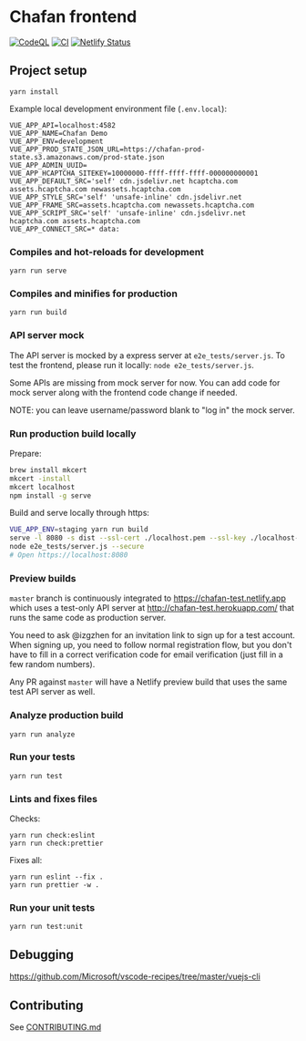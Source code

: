 # Chafan frontend

[![CodeQL](https://github.com/chafan-dev/frontend/actions/workflows/codeql-analysis.yml/badge.svg?branch=prod)](https://github.com/chafan-dev/frontend/actions/workflows/codeql-analysis.yml)
[![CI](https://github.com/chafan-dev/frontend/actions/workflows/main.yml/badge.svg)](https://github.com/chafan-dev/frontend/actions/workflows/main.yml)
[![Netlify Status](https://api.netlify.com/api/v1/badges/2eaac29c-b2e4-4d0f-85af-1eb464e9447c/deploy-status)](https://app.netlify.com/sites/chafan-test/deploys)

## Project setup

```
yarn install
```

Example local development environment file (`.env.local`):

```
VUE_APP_API=localhost:4582
VUE_APP_NAME=Chafan Demo
VUE_APP_ENV=development
VUE_APP_PROD_STATE_JSON_URL=https://chafan-prod-state.s3.amazonaws.com/prod-state.json
VUE_APP_ADMIN_UUID=
VUE_APP_HCAPTCHA_SITEKEY=10000000-ffff-ffff-ffff-000000000001
VUE_APP_DEFAULT_SRC='self' cdn.jsdelivr.net hcaptcha.com assets.hcaptcha.com newassets.hcaptcha.com
VUE_APP_STYLE_SRC='self' 'unsafe-inline' cdn.jsdelivr.net
VUE_APP_FRAME_SRC=assets.hcaptcha.com newassets.hcaptcha.com
VUE_APP_SCRIPT_SRC='self' 'unsafe-inline' cdn.jsdelivr.net hcaptcha.com assets.hcaptcha.com
VUE_APP_CONNECT_SRC=* data:
```

### Compiles and hot-reloads for development

```
yarn run serve
```

### Compiles and minifies for production

```
yarn run build
```

### API server mock

The API server is mocked by a express server at `e2e_tests/server.js`.
To test the frontend, please run it locally: `node e2e_tests/server.js`.

Some APIs are missing from mock server for now. You can add code
for mock server along with the frontend code change if needed.

NOTE: you can leave username/password blank to "log in" the mock server.

### Run production build locally

Prepare:

```bash
brew install mkcert
mkcert -install
mkcert localhost
npm install -g serve
```

Build and serve locally through https:

```bash
VUE_APP_ENV=staging yarn run build
serve -l 8080 -s dist --ssl-cert ./localhost.pem --ssl-key ./localhost-key.pem
node e2e_tests/server.js --secure
# Open https://localhost:8080
```

### Preview builds

`master` branch is continuously integrated to https://chafan-test.netlify.app which uses
a test-only API server at http://chafan-test.herokuapp.com/ that runs the same code as production server.

You need to ask @izgzhen for an invitation link to sign up for a test account. When signing up, you need to follow
normal registration flow, but you don't have to fill in a correct verification code for email verification
(just fill in a few random numbers).

Any PR against `master` will have a Netlify preview build that uses the same test API server as well.

### Analyze production build

```
yarn run analyze
```

### Run your tests

```
yarn run test
```

### Lints and fixes files

Checks:

```
yarn run check:eslint
yarn run check:prettier
```

Fixes all:

```
yarn run eslint --fix .
yarn run prettier -w .
```

### Run your unit tests

```
yarn run test:unit
```

## Debugging

https://github.com/Microsoft/vscode-recipes/tree/master/vuejs-cli

## Contributing

See [CONTRIBUTING.md](CONTRIBUTING.md)
